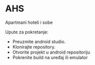 # AHS
Apartmani hoteli i sobe

Upute za pokretanje:
 - Preuzmite android studio.
 - Klonirajte repository.
 - Otvorite projekt u android repositoriju
 - Pokrenite build na uređaj ili emulator
